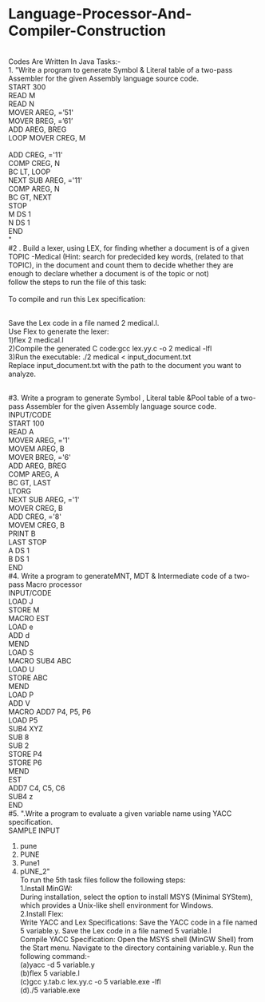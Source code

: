 # Language-Processor-And-Compiler-Construction
<br>Codes Are Written In Java
Tasks:-
<br>
		1.	"Write a program to generate Symbol & Literal table of a two-pass Assembler for the given Assembly language source code.<br>
		            START 300
		<br>READ M
		    <br>              READ N
		        <br>   MOVER AREG, =’51'
		            <br>    MOVER BREG, =’61’
		            <br>ADD AREG, BREG
	<br>	LOOP        MOVER CREG, M  
	<br>	                ADD  CREG, ='11'
	<br>	COMP CREG, N
	<br>	                BC LT, LOOP
	<br>	NEXT        SUB AREG, ='11'
	<br>	COMP AREG, N 
	<br>	BC  GT, NEXT
	<br>	STOP
	<br>	M                DS        1
	<br>	N                DS        1
	<br>	END
	<br>	"
<br>#2 .	Build a lexer, using LEX, for finding whether a document is of a given TOPIC -Medical (Hint: search for predecided key words, (related to that TOPIC), in the document and count them to decide whether they are enough to declare whether a document is of the topic or not)
<br>follow the steps to run the file of this task:
<br><br>To compile and run this Lex specification:

<br>Save the Lex code in a file named 2 medical.l.
<br>Use Flex to generate the lexer:
<br>1)flex 2 medical.l
<br>2)Compile the generated C code:gcc lex.yy.c -o 2 medical -lfl
<br>3)Run the executable: ./2 medical < input_document.txt
<br>Replace input_document.txt with the path to the document you want to analyze.

<br>#3.	Write a program to generate Symbol , Literal table &Pool table of a two-pass Assembler for the given Assembly language source code.
<br>	INPUT/CODE
<br>	START 100
<br>	READ A
<br>	MOVER AREG, ='1'
<br>	MOVEM AREG, B
<br>	MOVER BREG, ='6'
<br>	ADD AREG, BREG
<br>	COMP AREG, A
<br>	BC GT, LAST
<br>	LTORG
<br>	NEXT SUB AREG, ='1'
<br>	MOVER CREG, B
<br>	ADD CREG, ='8'
<br>	MOVEM CREG, B
<br>	PRINT B
<br>	LAST STOP
<br>	A DS 1
<br>	B DS 1
<br>	END
<br>#4.	Write a program to generateMNT, MDT & Intermediate code of a two-pass Macro processor
<br>	INPUT/CODE
<br>	LOAD J
<br>	STORE M
<br>	MACRO EST
<br>	LOAD e
<br>	ADD d
<br>	MEND
<br>	LOAD S
<br>	MACRO SUB4 ABC
<br>	LOAD U
<br>	STORE ABC
<br>	MEND
  <br>LOAD P
<br>ADD V
<br>MACRO ADD7 P4, P5, P6
<br>LOAD P5
<br>SUB4 XYZ
<br>SUB 8
<br>SUB 2
<br>STORE P4
<br>STORE P6
<br>MEND
<br>EST
<br>ADD7 C4, C5, C6
<br>SUB4 z
<br>END
<br>#5.	
	".Write a program to evaluate a given variable name using YACC specification.
<br> SAMPLE INPUT
 1) pune
 2) PUNE
 3) Pune1
 4) pUNE_2"
<br> To run the 5th task files follow the following steps:
<br>1.Install MinGW:
<br>During installation, select the option to install MSYS (Minimal SYStem), which provides a Unix-like shell environment for Windows.
<br>2.Install Flex:
<br>Write YACC and Lex Specifications:
Save the YACC code in a file named 5 variable.y.
Save the Lex code in a file named 5 variable.l
<br>Compile YACC Specification:
Open the MSYS shell (MinGW Shell) from the Start menu.
Navigate to the directory containing variable.y.
Run the following command:-
<br>(a)yacc -d 5 variable.y
<br>(b)flex 5 variable.l
<br>(c)gcc y.tab.c lex.yy.c -o 5 variable.exe -lfl
<br>(d)./5 variable.exe
